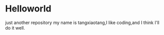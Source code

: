 # Helloworld
just another repository
my name is tangxiaotang,I like coding,and I think I'll do it well.
